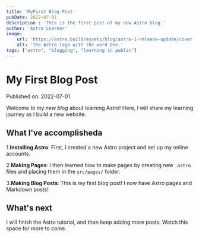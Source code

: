 ```yaml
---
title: 'MyFirst Blog Post'
pubDate: 2022-07-01
description : 'This is the first post of my new Astro blog.'
author: 'Astro Learner'
image:
    url: 'https://astro.build/assets/blog/astro-1-release-update/cover.jpeg' 
    alt: 'The Astro logo with the word One.'
tags: ["astro", "blogging", "learning in public"]
---
```

# My First Blog Post

Published on: 2022-07-01

Welcome to my _new blog_ about learning Astro! Here, I will share my learning journey as I build a new website.

## What I've accomplisheda

1.**Installing Astro**: First, I created a new Astro project and set up my online accounts.

2.**Making Pages**: I then learned how to make pages by creating new `.astro` files and placing them in the `src/pages/` folder.

3.**Making Blog Posts**: This is my first blog post! I now have Astro pages and Markdown posts!

## What's next

I will finish the Astro tutorial, and then keep adding more posts. Watch this space for more to come.
